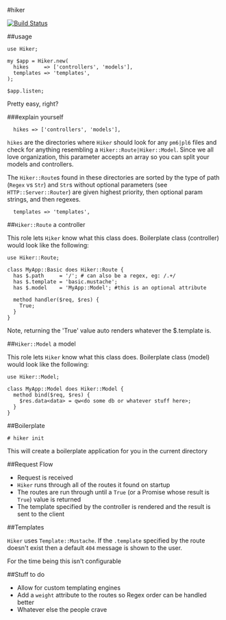 #hiker

[![Build Status](https://travis-ci.org/tony-o/perl6-hiker.svg)](https://travis-ci.org/tony-o/perl6-hiker)

##usage

```perl6
use Hiker;

my $app = Hiker.new(
  hikes     => ['controllers', 'models'],
  templates => 'templates',
);

$app.listen;
```

Pretty easy, right?

###explain yourself

```perl6
  hikes => ['controllers', 'models'],
```

`hikes` are the directories where `Hiker` should look for any `pm6|pl6` files and check for anything resembling a `Hiker::Route|Hiker::Model`.  Since we all love organization, this parameter accepts an array so you can split your models and controllers.

The `Hiker::Route`s found in these directories are sorted by the type of path (`Regex` vs `Str`) and `Str`s without optional parameters (see `HTTP::Server::Router`) are given highest priority, then optional param strings, and then regexes.

```perl6
  templates => 'templates',
```

##`Hiker::Route` a controller

This role lets `Hiker` know what this class does.  Boilerplate class (controller) would look like the following:

```perl6
use Hiker::Route;

class MyApp::Basic does Hiker::Route {
  has $.path     = '/'; # can also be a regex, eg: /.+/
  has $.template = 'basic.mustache';
  has $.model    = 'MyApp::Model'; #this is an optional attribute

  method handler($req, $res) {
    True;
  }
}
```

Note, returning the 'True' value auto renders whatever the $.template is.

##`Hiker::Model` a model

This role lets `Hiker` know what this class does.  Boilerplate class (model) would look like the following:

```perl6
use Hiker::Model;

class MyApp::Model does Hiker::Model {
  method bind($req, $res) {
    $res.data<data> = qw<do some db or whatever stuff here>;
  }
}
```

##Boilerplate

```
# hiker init
```

This will create a boilerplate application for you in the current directory

##Request Flow

- Request is received
- `Hiker` runs through all of the routes it found on startup
- The routes are run through until a `True` (or a Promise whose result is `True`) value is returned
- The template specified by the controller is rendered and the result is sent to the client

##Templates

`Hiker` uses `Template::Mustache`.  If the `.template` specified by the route doesn't exist then a default `404` message is shown to the user.

For the time being this isn't configurable

##Stuff to do

- Allow for custom templating engines
- Add a `weight` attribute to the routes so Regex order can be handled better
- Whatever else the people crave


